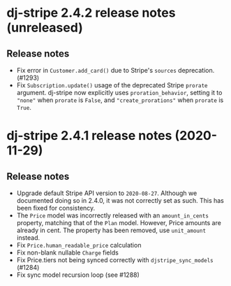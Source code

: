 # dj-stripe 2.4.2 release notes (unreleased)

## Release notes

-   Fix error in `Customer.add_card()` due to Stripe's `sources` deprecation. (#1293)
-   Fix `Subscription.update()` usage of the deprecated Stripe `prorate` argument.
    dj-stripe now explicitly uses `proration_behavior`, setting it to `"none"` when
    `prorate` is `False`, and `"create_prorations"` when `prorate` is `True`.

# dj-stripe 2.4.1 release notes (2020-11-29)

## Release notes

-   Upgrade default Stripe API version to `2020-08-27`. Although we documented doing so
    in 2.4.0, it was not correctly set as such. This has been fixed for consistency.
-   The `Price` model was incorrectly released with an `amount_in_cents` property,
    matching that of the `Plan` model. However, Price amounts are already in cent. The
    property has been removed, use `unit_amount` instead.
-   Fix `Price.human_readable_price` calculation
-   Fix non-blank nullable `Charge` fields
-   Fix Price.tiers not being synced correctly with `djstripe_sync_models` (#1284)
-   Fix sync model recursion loop (see #1288)
